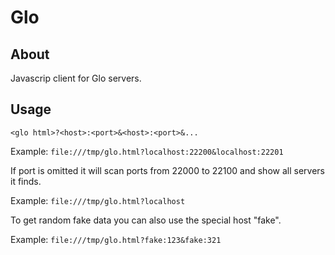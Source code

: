 # Glo #

## About ##

Javascrip client for Glo servers.

## Usage ##

`<glo html>?<host>:<port>&<host>:<port>&...`

Example: `file:///tmp/glo.html?localhost:22200&localhost:22201`

If port is omitted it will scan ports from 22000 to 22100 and show all
servers it finds.

Example: `file:///tmp/glo.html?localhost`

To get random fake data you can also use the special host "fake".

Example: `file:///tmp/glo.html?fake:123&fake:321`
